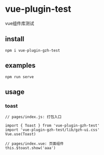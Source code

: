 # vue-plugin-test
vue组件库测试
## install
```
npm i vue-plugin-gzh-test
```

## examples
```
npm run serve
```

## usage

### toast
```
// pages/index.js: 打包入口

import { Toast } from 'vue-plugin-gzh-test'
import 'vue-plugin-gzh-test/lib/gzh-ui.css'
Vue.use(Toast)
```

```
// pages/index.vue: 页面组件
this.$toast.show('aaa')
```


